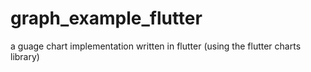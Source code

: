 # graph_example_flutter
a guage chart implementation written in flutter (using the flutter charts library)
